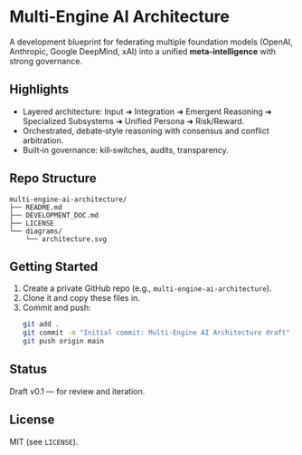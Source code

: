 # Multi‑Engine AI Architecture

A development blueprint for federating multiple foundation models (OpenAI, Anthropic, Google DeepMind, xAI) into a unified **meta‑intelligence** with strong governance.

## Highlights
- Layered architecture: Input ➜ Integration ➜ Emergent Reasoning ➜ Specialized Subsystems ➜ Unified Persona ➜ Risk/Reward.
- Orchestrated, debate‑style reasoning with consensus and conflict arbitration.
- Built‑in governance: kill‑switches, audits, transparency.

## Repo Structure
```
multi-engine-ai-architecture/
├── README.md
├── DEVELOPMENT_DOC.md
├── LICENSE
└── diagrams/
    └── architecture.svg
```

## Getting Started
1. Create a private GitHub repo (e.g., `multi-engine-ai-architecture`).
2. Clone it and copy these files in.
3. Commit and push:
   ```bash
   git add .
   git commit -m "Initial commit: Multi-Engine AI Architecture draft"
   git push origin main
   ```

## Status
Draft v0.1 — for review and iteration.

## License
MIT (see `LICENSE`).